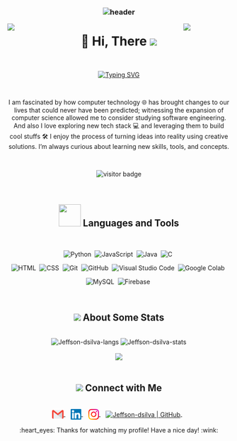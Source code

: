 <h3 align="center">
  
  ![header](https://user-images.githubusercontent.com/59575502/127335491-fdba1874-e943-4d3c-ab8c-678ffe22f8b8.png)</h3>
  <img align="left" src="https://user-images.githubusercontent.com/65187002/144930161-2f783401-8d27-4fdf-a2f7-cc0ba32f1f1f.gif" width="21%" style="display:inline;"><img align="right" src="https://user-images.githubusercontent.com/65187002/144930161-2f783401-8d27-4fdf-a2f7-cc0ba32f1f1f.gif" width="21%" style="display:inline;">

<h1 align="center"> 👋 Hi, There <img src="https://media.giphy.com/media/hvRJCLFzcasrR4ia7z/giphy.gif" width="35"></h1>
<br>
<p align="center"><a href="https://github.com/shamimsikder"><img src="https://readme-typing-svg.demolab.com?font=Fira+Code&duration=6000&pause=1000&color=2AA889&center=true&vCenter=true&width=435&lines=I'm+Jeffson+Preetham+Dsilva%F0%9F%91%8B;A+Self-motivated+Tech+Enthusiast;" alt="Typing SVG" /></a></p>

<br>
<p align="center">I am fascinated by how computer technology 🌐 has brought changes to our lives that could never have been predicted; witnessing the expansion of computer science allowed me to consider studying software engineering. And also I love exploring new tech stack 💻 and leveraging them to build cool stuffs 🛠️ I enjoy the process of turning ideas into reality using creative solutions. I’m always curious about learning new skills, tools, and concepts.</p>
<div align="center">

<br>

<p align="center"><img src="https://profile-counter.glitch.me/%7BJeffson-dsilva%7D/count.svg" alt="visitor badge"/></p><br>

## <img src="https://media.giphy.com/media/M4NykXxUE0HAcK7UJ6/giphy.gif" width="50px" height="50px"></img> Languages and Tools
<br>

![Python](https://img.shields.io/badge/-Python-05122A?style=flat&logo=python)&nbsp;
![JavaScript](https://img.shields.io/badge/-JavaScript-05122A?style=flat&logo=javascript)&nbsp;
![Java](https://img.shields.io/badge/-Java-05122A?style=flat&logo=Java&logoColor=FFA518)&nbsp;
![C](https://img.shields.io/badge/-C-05122A?style=flat&logo=C&logoColor=A8B9CC)&nbsp;


![HTML](https://img.shields.io/badge/-HTML-05122A?style=flat&logo=HTML5)&nbsp;
![CSS](https://img.shields.io/badge/-CSS-05122A?style=flat&logo=CSS3&logoColor=1572B6)&nbsp;
![Git](https://img.shields.io/badge/-Git-05122A?style=flat&logo=git)&nbsp;
![GitHub](https://img.shields.io/badge/-GitHub-05122A?style=flat&logo=github)&nbsp;
![Visual Studio Code](https://img.shields.io/badge/-Visual%20Studio%20Code-05122A?style=flat&logo=visual-studio-code&logoColor=007ACC)&nbsp;
![Google Colab](https://img.shields.io/badge/-Google%20Colab-05122A?style=flat&logo=google-colab&logoColor=F9AB00)&nbsp;

![MySQL](https://img.shields.io/badge/-MySQL-05122A?style=flat&logo=mysql&logoColor=4479A1)&nbsp;
![Firebase](https://img.shields.io/badge/-Firebase-05122A?style=flat&logo=firebase&logoColor=FFCA28)&nbsp;

<br>


## <img src="https://media0.giphy.com/media/cNZqrH5IzOG0xrlWks/giphy.gif?cid=ecf05e47map255q427en9uprqc1sb0unjq5k4fnqg5pmhhs4&rid=giphy.gif&ct=s" width="50px"> About Some Stats
<div align="center"><br>
<img height="150em" src="https://github-readme-stats.vercel.app/api/top-langs/?username=Jeffson-dsilva&layout=compact&show_icon=true&theme=algolia" alt="Jeffson-dsilva-langs"/>
<img height="150em" src="https://github-readme-stats.vercel.app/api/?username=Jeffson-dsilva&layout=compact&show_icon=true&theme=algolia" alt="Jeffson-dsilva-stats"/>
</div><br>
<div align="center">
  <img src="http://github-readme-streak-stats.herokuapp.com?user=Jeffson-dsilva&theme=algolia&background=0d1117&hide_border=true" /> 
</div>
<br>

## <img src='https://raw.githubusercontent.com/ShahriarShafin/ShahriarShafin/main/Assets/handshake.gif' width="80px"> Connect with Me</br>
<p align="center"><br>
  <a href="mailto:jeffsondsilva38@gmail.com" >
    <img align="center" alt="Jeffson-dsilva | Gmail" width="26px" src="https://github.com/SatYu26/SatYu26/blob/master/Assets/Gmail.svg" />
  </a> &nbsp;&nbsp;
  
  <a href="www.linkedin.com/in/jeffson-dsilva1612" target="_blank">
    <img align="center" alt="Jeffson-dsilva | Linkedin" width="24px" src="https://github.com/SatYu26/SatYu26/blob/master/Assets/Linkedin.svg" />
  </a> &nbsp;&nbsp;
  
  <a href="https://www.instagram.com/_jeffson__dsilva__" target="_blank">
    <img align="center" alt="Jeffson-dsilva | Instagram" width="24px" src="https://github.com/SatYu26/SatYu26/blob/master/Assets/Instagram.svg" />
  </a> &nbsp;&nbsp;
  
  <a href="https://github.com/Jeffson-dsilva" target="_blank">
    <img align="center" alt="Jeffson-dsilva | GitHub" width="26px" src="https://upload.wikimedia.org/wikipedia/commons/thumb/a/ae/Github-desktop-logo-symbol.svg/1024px-Github-desktop-logo-symbol.svg.png" />
  </a> &nbsp;&nbsp;
<p> 

<div align="center">
  :heart_eyes: Thanks for watching my profile! Have a nice day! :wink: <br/>
</div>

